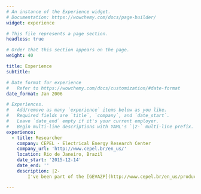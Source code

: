 ```yaml
---
# An instance of the Experience widget.
# Documentation: https://wowchemy.com/docs/page-builder/
widget: experience

# This file represents a page section.
headless: true

# Order that this section appears on the page.
weight: 40

title: Experience
subtitle:

# Date format for experience
#   Refer to https://wowchemy.com/docs/customization/#date-format
date_format: Jan 2006

# Experiences.
#   Add/remove as many `experience` items below as you like.
#   Required fields are `title`, `company`, and `date_start`.
#   Leave `date_end` empty if it's your current employer.
#   Begin multi-line descriptions with YAML's `|2-` multi-line prefix.
experience:
  - title: Researcher
    company: CEPEL - Electrical Energy Research Center
    company_url: 'http://www.cepel.br/en_us/'
    location: Rio de Janeiro, Brazil
    date_start: '2015-12-14'
    date_end: ''
    description: |2-
        I've been part of the [GEVAZP](http://www.cepel.br/en_us/products/gevazp-energy-and-periodic-streamflow-synthetic-series-generation.htm) team.        

---
```

